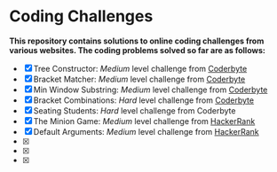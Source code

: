 # Coding Challenges

**This repository contains solutions to online coding challenges from various websites. The coding problems solved so far are as follows:**
- [x] Tree Constructor: *Medium* level challenge from [Coderbyte](https://coderbyte.com/information/Tree%20Constructor)
- [x] Bracket Matcher: *Medium* level challenge from [Coderbyte](https://coderbyte.com/information/Bracket%20Matcher)
- [x] Min Window Substring: *Medium* level challenge from [Coderbyte](https://coderbyte.com/information/Min%20Window%20Substring)
- [x] Bracket Combinations: *Hard* level challenge from [Coderbyte](https://coderbyte.com/information/Bracket%20Combinations)
- [x] Seating Students: *Hard* level challenge from Coderbyte
- [x] The Minion Game: *Medium* level challenge from [HackerRank](https://www.hackerrank.com/challenges/the-minion-game/problem?isFullScreen=true)
- [x] Default Arguments: *Medium* level challenge from [HackerRank](https://www.hackerrank.com/challenges/default-arguments/problem?isFullScreen=true)
- [x] 
- [x] 
- [x] 